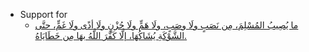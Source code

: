 - Support for
    - [ما يُصِيبُ المُسْلِمَ، مِن نَصَبٍ ولَا وصَبٍ، ولَا هَمٍّ ولَا حُزْنٍ ولَا أذًى ولَا غَمٍّ، حتَّى الشَّوْكَةِ يُشَاكُهَا، إلَّا كَفَّرَ اللَّهُ بهَا مِن خَطَايَاهُ.](https://www.dorar.net/hadith/sharh/5674)

